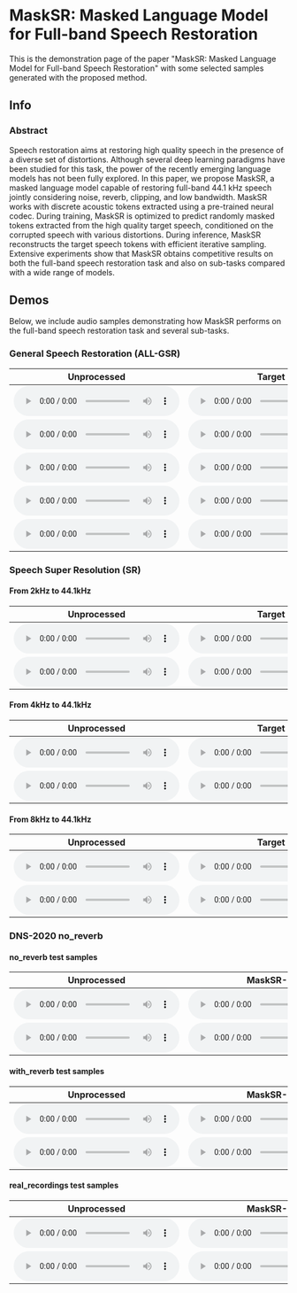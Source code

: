
# MaskSR: Masked Language Model for Full-band Speech Restoration

This is the demonstration page of the paper "MaskSR: Masked Language Model for Full-band Speech Restoration" with some selected samples generated with the proposed method.


## Info

### Abstract

Speech restoration aims at restoring high quality speech in the presence of a diverse set of distortions. Although several deep learning paradigms have been studied for this task,
the power of the recently emerging language models has not been fully explored. In this paper, we propose MaskSR, a masked language model capable of restoring full-band 44.1 kHz speech
jointly considering noise, reverb, clipping, and low bandwidth. MaskSR works with discrete acoustic tokens extracted using a pre-trained neural codec. During training, MaskSR is
optimized to predict randomly masked tokens extracted from the high quality target speech, conditioned on the corrupted speech with various distortions. During inference, MaskSR
reconstructs the target speech tokens with efficient iterative sampling. Extensive experiments show that MaskSR obtains competitive results on both the full-band speech restoration task
and also on sub-tasks compared with a wide range of models.


## Demos

Below, we include audio samples demonstrating how MaskSR performs on the full-band speech restoration task and several sub-tasks.

### General Speech Restoration (ALL-GSR)

<table>
  <thead>
    <tr>
      <th>Unprocessed</th>
      <th>Target</th>
      <th>MaskSR-M</th>
      <th>VoiceFixer</th> 
      <th>NSNet2</th>      
    </tr>
  </thead>
  <tbody>
    <tr>
      <td><html><audio controls><source src="dag_audio/air_conditioner_0.wav"></audio></html></td>
      <td><html><audio controls><source src="dag_audio/air_conditioner_0.wav"></audio></html></td>
      <td><html><audio controls><source src="dag_audio/air_conditioner_0.wav"></audio></html></td>
      <td><html><audio controls><source src="dag_audio/air_conditioner_0.wav"></audio></html></td>
      <td><html><audio controls><source src="dag_audio/air_conditioner_0.wav"></audio></html></td>
    </tr>
    <tr>
      <td><html><audio controls><source src="dag_audio/air_conditioner_0.wav"></audio></html></td>
      <td><html><audio controls><source src="dag_audio/air_conditioner_0.wav"></audio></html></td>
      <td><html><audio controls><source src="dag_audio/air_conditioner_0.wav"></audio></html></td>
      <td><html><audio controls><source src="dag_audio/air_conditioner_0.wav"></audio></html></td>
      <td><html><audio controls><source src="dag_audio/air_conditioner_0.wav"></audio></html></td>
    </tr>
    <tr>
      <td><html><audio controls><source src="dag_audio/air_conditioner_0.wav"></audio></html></td>
      <td><html><audio controls><source src="dag_audio/air_conditioner_0.wav"></audio></html></td>
      <td><html><audio controls><source src="dag_audio/air_conditioner_0.wav"></audio></html></td>
      <td><html><audio controls><source src="dag_audio/air_conditioner_0.wav"></audio></html></td>
      <td><html><audio controls><source src="dag_audio/air_conditioner_0.wav"></audio></html></td>  
    </tr>
    <tr>
      <td><html><audio controls><source src="dag_audio/air_conditioner_0.wav"></audio></html></td>
      <td><html><audio controls><source src="dag_audio/air_conditioner_0.wav"></audio></html></td>
      <td><html><audio controls><source src="dag_audio/air_conditioner_0.wav"></audio></html></td>
      <td><html><audio controls><source src="dag_audio/air_conditioner_0.wav"></audio></html></td>
      <td><html><audio controls><source src="dag_audio/air_conditioner_0.wav"></audio></html></td>
    </tr>
    <tr>
      <td><html><audio controls><source src="dag_audio/air_conditioner_0.wav"></audio></html></td>
      <td><html><audio controls><source src="dag_audio/air_conditioner_0.wav"></audio></html></td>
      <td><html><audio controls><source src="dag_audio/air_conditioner_0.wav"></audio></html></td>
      <td><html><audio controls><source src="dag_audio/air_conditioner_0.wav"></audio></html></td>
      <td><html><audio controls><source src="dag_audio/air_conditioner_0.wav"></audio></html></td>    
    </tr>    
  </tbody>
</table>

### Speech Super Resolution (SR)

#### From 2kHz to 44.1kHz

<table>
  <thead>
    <tr>
      <th>Unprocessed</th>
      <th>Target</th>
      <th>MaskSR-M</th>
      <th>VoiceFixer</th> 
      <th>NSNet2</th>      
    </tr>
  </thead>
  <tbody>
    <tr>
      <td><html><audio controls><source src="dag_audio/air_conditioner_0.wav"></audio></html></td>
      <td><html><audio controls><source src="dag_audio/air_conditioner_0.wav"></audio></html></td>
      <td><html><audio controls><source src="dag_audio/air_conditioner_0.wav"></audio></html></td>
      <td><html><audio controls><source src="dag_audio/air_conditioner_0.wav"></audio></html></td>
      <td><html><audio controls><source src="dag_audio/air_conditioner_0.wav"></audio></html></td>
    </tr>
    <tr>
      <td><html><audio controls><source src="dag_audio/air_conditioner_0.wav"></audio></html></td>
      <td><html><audio controls><source src="dag_audio/air_conditioner_0.wav"></audio></html></td>
      <td><html><audio controls><source src="dag_audio/air_conditioner_0.wav"></audio></html></td>
      <td><html><audio controls><source src="dag_audio/air_conditioner_0.wav"></audio></html></td>
      <td><html><audio controls><source src="dag_audio/air_conditioner_0.wav"></audio></html></td>
    </tr>
  </tbody>
</table>

#### From 4kHz to 44.1kHz

<table>
  <thead>
    <tr>
      <th>Unprocessed</th>
      <th>Target</th>
      <th>MaskSR-M</th>
      <th>VoiceFixer</th> 
      <th>NSNet2</th>      
    </tr>
  </thead>
  <tbody>
    <tr>
      <td><html><audio controls><source src="dag_audio/air_conditioner_0.wav"></audio></html></td>
      <td><html><audio controls><source src="dag_audio/air_conditioner_0.wav"></audio></html></td>
      <td><html><audio controls><source src="dag_audio/air_conditioner_0.wav"></audio></html></td>
      <td><html><audio controls><source src="dag_audio/air_conditioner_0.wav"></audio></html></td>
      <td><html><audio controls><source src="dag_audio/air_conditioner_0.wav"></audio></html></td>
    </tr>
    <tr>
      <td><html><audio controls><source src="dag_audio/air_conditioner_0.wav"></audio></html></td>
      <td><html><audio controls><source src="dag_audio/air_conditioner_0.wav"></audio></html></td>
      <td><html><audio controls><source src="dag_audio/air_conditioner_0.wav"></audio></html></td>
      <td><html><audio controls><source src="dag_audio/air_conditioner_0.wav"></audio></html></td>
      <td><html><audio controls><source src="dag_audio/air_conditioner_0.wav"></audio></html></td>
    </tr>
  </tbody>
</table>

#### From 8kHz to 44.1kHz

<table>
  <thead>
    <tr>
      <th>Unprocessed</th>
      <th>Target</th>
      <th>MaskSR-M</th>
      <th>VoiceFixer</th> 
      <th>NSNet2</th>      
    </tr>
  </thead>
  <tbody>
    <tr>
      <td><html><audio controls><source src="dag_audio/air_conditioner_0.wav"></audio></html></td>
      <td><html><audio controls><source src="dag_audio/air_conditioner_0.wav"></audio></html></td>
      <td><html><audio controls><source src="dag_audio/air_conditioner_0.wav"></audio></html></td>
      <td><html><audio controls><source src="dag_audio/air_conditioner_0.wav"></audio></html></td>
      <td><html><audio controls><source src="dag_audio/air_conditioner_0.wav"></audio></html></td>
    </tr>
    <tr>
      <td><html><audio controls><source src="dag_audio/air_conditioner_0.wav"></audio></html></td>
      <td><html><audio controls><source src="dag_audio/air_conditioner_0.wav"></audio></html></td>
      <td><html><audio controls><source src="dag_audio/air_conditioner_0.wav"></audio></html></td>
      <td><html><audio controls><source src="dag_audio/air_conditioner_0.wav"></audio></html></td>
      <td><html><audio controls><source src="dag_audio/air_conditioner_0.wav"></audio></html></td>
    </tr>
  </tbody>
</table>


### DNS-2020 no_reverb

#### no_reverb test samples

<table>
  <thead>
    <tr>
      <th>Unprocessed</th>
      <th>MaskSR-M</th>
      <th>FRCRN</th> 
      <th>DEMUCS</th>      
    </tr>
  </thead>
  <tbody>
    <tr>
      <td><html><audio controls><source src="dag_audio/air_conditioner_0.wav"></audio></html></td>
      <td><html><audio controls><source src="dag_audio/air_conditioner_0.wav"></audio></html></td>
      <td><html><audio controls><source src="dag_audio/air_conditioner_0.wav"></audio></html></td>
      <td><html><audio controls><source src="dag_audio/air_conditioner_0.wav"></audio></html></td>
    </tr>
    <tr>
      <td><html><audio controls><source src="dag_audio/air_conditioner_0.wav"></audio></html></td>
      <td><html><audio controls><source src="dag_audio/air_conditioner_0.wav"></audio></html></td>
      <td><html><audio controls><source src="dag_audio/air_conditioner_0.wav"></audio></html></td>
      <td><html><audio controls><source src="dag_audio/air_conditioner_0.wav"></audio></html></td>
    </tr>
  </tbody>
</table>

#### with_reverb test samples

<table>
  <thead>
    <tr>
      <th>Unprocessed</th>
      <th>MaskSR-M</th>
      <th>FRCRN</th> 
      <th>DEMUCS</th>      
    </tr>
  </thead>
  <tbody>
    <tr>
      <td><html><audio controls><source src="dag_audio/air_conditioner_0.wav"></audio></html></td>
      <td><html><audio controls><source src="dag_audio/air_conditioner_0.wav"></audio></html></td>
      <td><html><audio controls><source src="dag_audio/air_conditioner_0.wav"></audio></html></td>
      <td><html><audio controls><source src="dag_audio/air_conditioner_0.wav"></audio></html></td>
    </tr>
    <tr>
      <td><html><audio controls><source src="dag_audio/air_conditioner_0.wav"></audio></html></td>
      <td><html><audio controls><source src="dag_audio/air_conditioner_0.wav"></audio></html></td>
      <td><html><audio controls><source src="dag_audio/air_conditioner_0.wav"></audio></html></td>
      <td><html><audio controls><source src="dag_audio/air_conditioner_0.wav"></audio></html></td>
    </tr>
  </tbody>
</table>

#### real_recordings test samples

<table>
  <thead>
    <tr>
      <th>Unprocessed</th>
      <th>MaskSR-M</th>
      <th>FRCRN</th> 
      <th>DEMUCS</th>      
    </tr>
  </thead>
  <tbody>
    <tr>
      <td><html><audio controls><source src="dag_audio/air_conditioner_0.wav"></audio></html></td>
      <td><html><audio controls><source src="dag_audio/air_conditioner_0.wav"></audio></html></td>
      <td><html><audio controls><source src="dag_audio/air_conditioner_0.wav"></audio></html></td>
      <td><html><audio controls><source src="dag_audio/air_conditioner_0.wav"></audio></html></td>
    </tr>
    <tr>
      <td><html><audio controls><source src="dag_audio/air_conditioner_0.wav"></audio></html></td>
      <td><html><audio controls><source src="dag_audio/air_conditioner_0.wav"></audio></html></td>
      <td><html><audio controls><source src="dag_audio/air_conditioner_0.wav"></audio></html></td>
      <td><html><audio controls><source src="dag_audio/air_conditioner_0.wav"></audio></html></td>
    </tr>
  </tbody>
</table>

